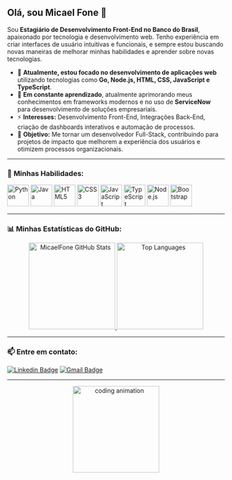  ## Olá, sou Micael Fone 👋

Sou **Estagiário de Desenvolvimento Front-End no Banco do Brasil**, apaixonado por tecnologia e desenvolvimento web. Tenho experiência em criar interfaces de usuário intuitivas e funcionais, e sempre estou buscando novas maneiras de melhorar minhas habilidades e aprender sobre novas tecnologias.

- 🔭 **Atualmente, estou focado no desenvolvimento de aplicações web** utilizando tecnologias como **Go, Node.js, HTML, CSS, JavaScript e TypeScript**.
- 🌱 **Em constante aprendizado**, atualmente aprimorando meus conhecimentos em frameworks modernos e no uso de **ServiceNow** para desenvolvimento de soluções empresariais.
- ⚡ **Interesses:** Desenvolvimento Front-End, Integrações Back-End, criação de dashboards interativos e automação de processos.
- 🎯 **Objetivo:** Me tornar um desenvolvedor Full-Stack, contribuindo para projetos de impacto que melhorem a experiência dos usuários e otimizem processos organizacionais.

---

### 🔧 **Minhas Habilidades:**
<div style="display: inline-block">
  <img src="https://cdn.jsdelivr.net/gh/devicons/devicon/icons/python/python-original-wordmark.svg" height=50 width=50 alt="Python">
  <img src="https://cdn.jsdelivr.net/gh/devicons/devicon/icons/java/java-original-wordmark.svg" height=50 width=50 alt="Java">
  <img src="https://cdn.jsdelivr.net/gh/devicons/devicon/icons/html5/html5-original.svg" height=50 width=50 alt="HTML5">
  <img src="https://cdn.jsdelivr.net/gh/devicons/devicon/icons/css3/css3-original-wordmark.svg" height=50 width=50 alt="CSS3">
  <img src="https://cdn.jsdelivr.net/gh/devicons/devicon/icons/javascript/javascript-original.svg" height=50 width=50 alt="JavaScript">
  <img src="https://cdn.jsdelivr.net/gh/devicons/devicon/icons/typescript/typescript-original.svg" height=50 width=50 alt="TypeScript">
  <img src="https://cdn.jsdelivr.net/gh/devicons/devicon/icons/nodejs/nodejs-original-wordmark.svg" height=50 width=50 alt="Node.js">
  <img src="https://cdn.jsdelivr.net/gh/devicons/devicon/icons/bootstrap/bootstrap-plain-wordmark.svg" height=50 width=50 alt="Bootstrap">
</div>

---

### 📊 **Minhas Estatísticas do GitHub:**
<div align="center">
  <a href="https://github.com/MicaelFone/github-readme-stats">
    <img height=200 src="https://github-readme-stats.vercel.app/api?username=MicaelFone&show_icons=true&theme=radical" alt="MicaelFone GitHub Stats" />
  </a>
  <a href="https://github.com/MicaelFone/github-readme-stats">
    <img height=200 src="https://github-readme-stats.vercel.app/api/top-langs?username=MicaelFone&layout=compact&langs_count=8&card_width=320&theme=radical" alt="Top Languages" />
  </a>
</div>

---

### 📫 **Entre em contato:**
[![Linkedin Badge](https://img.shields.io/badge/-MicaelFone-blue?style=flat-square&logo=Linkedin&logoColor=white&link=https://www.linkedin.com/in/MicaelFone/)](https://www.linkedin.com/in/MicaelFone/) 
[![Gmail Badge](https://img.shields.io/badge/-micaelfone0@gmail.com-c14438?style=flat-square&logo=Gmail&logoColor=white&link=mailto:micael@gmail.com)](mailto:micael@gmail.com)

---
 
<div align="center">
  <img src="https://media.giphy.com/media/L1R1tvI9svkIWwpVYr/giphy.gif" height=200 alt="coding animation">
</div>
